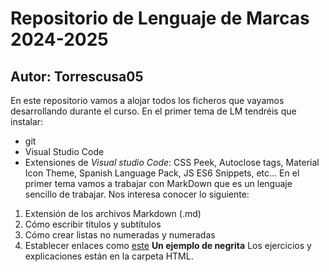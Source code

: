 # Repositorio de Lenguaje de Marcas 2024-2025
## Autor: Torrescusa05
 En este repositorio vamos a alojar todos los ficheros que vayamos desarrollando durante el curso. En el primer tema de LM tendréis que instalar:
 - git
 - Visual Studio Code
 - Extensiones de *Visual studio Code*: CSS Peek, Autoclose tags, Material Icon Theme, Spanish Language Pack, JS ES6 Snippets, etc...
 En el primer tema vamos a trabajar con MarkDown que es un lenguaje sencillo de trabajar. Nos interesa conocer lo siguiente:
 1. Extensión de los archivos Markdown (.md)
 2. Cómo escribir títulos y subtítulos
 3. Cómo crear listas no numeradas y numeradas
 4. Establecer enlaces como [este](https://elpais.com)
 **Un ejemplo de negrita**
Los ejercicios y explicaciones están en la carpeta HTML.